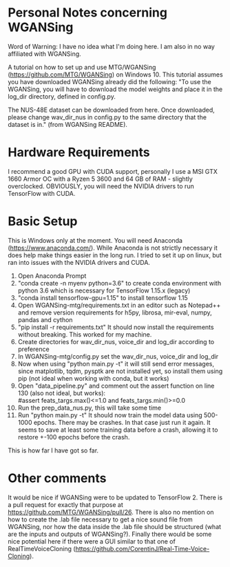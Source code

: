 # Personal Notes concerning WGANSing

Word of Warning: I have no idea what I'm doing here. I am also in no way affiliated with WGANSing. 


A tutorial on how to set up and use MTG/WGANSing (https://github.com/MTG/WGANSing) on Windows 10.
This tutorial assumes you have downloaded WGANSing already did the following:
"To use the WGANSing, you will have to download the model weights and place it in the log_dir directory, defined in config.py.

The NUS-48E dataset can be downloaded from here. Once downloaded, please change wav_dir_nus in config.py to the same directory that the dataset is in." (from WGANSing README).

# Hardware Requirements
I recommend a good GPU with CUDA support, personally I use a MSI GTX 1660 Armor OC with a Ryzen 5 3600 and 64 GB of RAM - slightly overclocked.
OBVIOUSLY, you will need the NVIDIA drivers to run TensorFlow with CUDA.

# Basic Setup
This is Windows only at the moment. You will need Anaconda (https://www.anaconda.com/). 
While Anaconda is not strictly necessary it does help make things easier in the long run.
I tried to set it up on linux, but ran into issues with the NVIDIA drivers and CUDA. 

1. Open Anaconda Prompt
2. "conda create -n myenv python=3.6" to create conda environment with python 3.6 which is necessary for TensorFlow 1.15.x (legacy)
3. "conda install tensorflow-gpu=1.15" to install tensorflow 1.15
4. Open WGANSing-mtg/requirements.txt in an editor such as Notepad++ and remove version requirements
for h5py, librosa, mir-eval, numpy, pandas and cython
5. "pip install -r requirements.txt"
It should now install the requirements without breaking. This worked for my machine. 
7. Create directories for wav_dir_nus, voice_dir and log_dir according to preference
8. In WGANSing-mtg/config.py set the wav_dir_nus, voice_dir and log_dir
9. Now when using "python main.py -t" it will still send error messages, since matplotlib, tqdm, pysptk are not installed yet, so install them using pip (not ideal when working with conda, but it works)
10. Open "data_pipeline.py" and comment out the assert function on line 130 (also not ideal, but works):         
#assert feats_targs.max()<=1.0 and feats_targs.min()>=0.0
11. Run the prep_data_nus.py, this will take some time
12. Run "python main.py -t"
It should now train the model data using 500-1000 epochs. There may be crashes. In that case just run it again. It seems to save at least some training data before a crash, allowing it to restore +-100 epochs before the crash.

This is how far I have got so far.

# Other comments
It would be nice if WGANSing were to be updated to TensorFlow 2. There is a pull request for exactly that purpose at https://github.com/MTG/WGANSing/pull/26. There is also no mention on how to create the .lab file necessary to get a nice sound file from WGANSing, nor how the data inside the .lab file should be structured (what are the inputs and outputs of WGANSing?).
Finally there would be some nice potential here if there were a GUI similar to that one of RealTimeVoiceCloning (https://github.com/CorentinJ/Real-Time-Voice-Cloning). 

